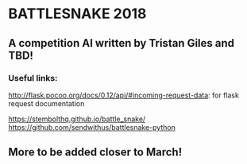 # BATTLESNAKE 2018
## A competition AI written by Tristan Giles and TBD!

### Useful links:
http://flask.pocoo.org/docs/0.12/api/#incoming-request-data: for flask request documentation

https://stembolthq.github.io/battle_snake/
https://github.com/sendwithus/battlesnake-python

## More to be added closer to March!
